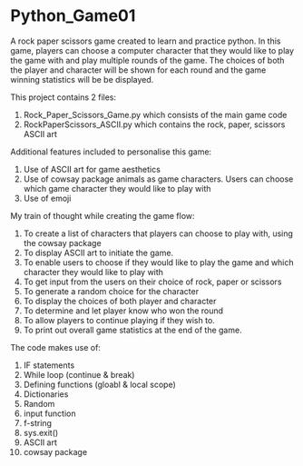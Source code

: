 # Python_Game01
A rock paper scissors game created to learn and practice python. In this game, players can choose a computer character that they would like to play the game with and play multiple rounds of the game. The choices of both the player and character will be shown for each round and the game winning statistics will be be displayed.

This project contains 2 files:
1) Rock_Paper_Scissors_Game.py which consists of the main game code
2) RockPaperScissors_ASCII.py which contains the rock, paper, scissors ASCII art

Additional features included to personalise this game:
1) Use of ASCII art for game aesthetics 
2) Use of cowsay package animals as game characters. Users can choose which game character they would like to play with
3) Use of emoji

My train of thought while creating the game flow:
1) To create a list of characters that players can choose to play with, using the cowsay package
2) To display ASCII art to initiate the game.
3) To enable users to choose if they would like to play the game and which character they would like to play with
4) To get input from the users on their choice of rock, paper or scissors
5) To generate a random choice for the character
6) To display the choices of both player and character
7) To determine and let player know who won the round
8) To allow players to continue playing if they wish to.
9) To print out overall game statistics at the end of the game.
   
The code makes use of:
1) IF statements
2) While loop (continue & break)
3) Defining functions (gloabl & local scope)
4) Dictionaries
5) Random
6) input function
7) f-string
8) sys.exit()
9) ASCII art
10) cowsay package
